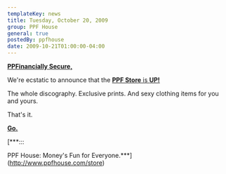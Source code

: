 ```yaml
---
templateKey: news
title: Tuesday, October 20, 2009
group: PPF House
general: true
postedBy: ppfhouse
date: 2009-10-21T01:00:00-04:00
---
```

[**PPFinancially Secure,**](http://www.ppfhouse.com/store)  
   
 We're ecstatic to announce that the [**PPF Store** is **UP!**](http://www.ppfhouse.com/store)  
   
 The whole discography. Exclusive prints. And sexy clothing items for you and yours.   
   
 That's it.   
   
 [**Go.**](http://www.ppfhouse.com/store)  
   
 [***:::  
   
 PPF House: Money's Fun for Everyone.***](http://www.ppfhouse.com/store)